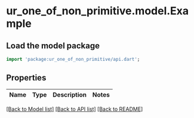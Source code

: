 # ur_one_of_non_primitive.model.Example

## Load the model package
```dart
import 'package:ur_one_of_non_primitive/api.dart';
```

## Properties
Name | Type | Description | Notes
------------ | ------------- | ------------- | -------------

[[Back to Model list]](../README.md#documentation-for-models) [[Back to API list]](../README.md#documentation-for-api-endpoints) [[Back to README]](../README.md)


